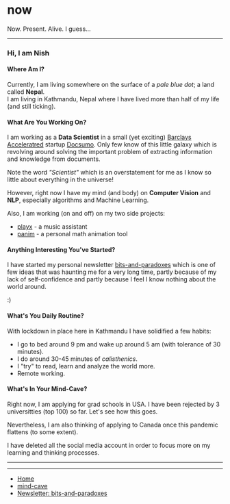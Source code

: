 # now
Now. Present. Alive. I guess...

---

### Hi, I am Nish

#### Where Am I?
Currently, I am living somewhere on the surface of a *pale blue dot*; a land called **Nepal**.  
I am living in Kathmandu, Nepal where I have lived more than half of my life (and still ticking).

#### What Are You Working On?
I am working as a **Data Scientist** in a small (yet exciting) [Barclays Acceleratred](https://home.barclays/who-we-are/innovation/barclays-accelerator/companies/docsumo/) startup [Docsumo](https://docsumo.com/). 
Only few know of this little galaxy which is revolving around solving the important problem of extracting information and knowledge from documents.

Note the word *"Scientist"* which is an overstatement for me as I know so little about everything in the universe!

However, right now I have my mind (and body) on **Computer Vision** and **NLP**, especially algorithms and Machine Learning.

Also, I am working (on and off) on my two side projects:
- [playx](https://github.com/NISH1001/playx) - a music assistant
- [panim](https://github.com/NISH1001/panim) - a personal math animation tool

#### Anything Interesting You've Started?
I have started my personal newsletter [bits-and-paradoxes](https://bitsandparadoxes.substack.com/) which is one of few ideas that was haunting me for a very long time, partly because of my lack of self-confidence and partly because I feel I know nothing about the world around.

:)


#### What's You Daily Routine?
With lockdown in place here in Kathmandu I have solidified a few habits:
- I go to bed around 9 pm and wake up around 5 am (with tolerance of 30 minutes).
- I do around 30-45 minutes of *calisthenics*.
- I "try" to read, learn and analyze the world more.
- Remote working.


#### What's In Your Mind-Cave?
Right now, I am applying for grad schools in USA. I have been rejected by 3 universitties (top 100) so far. Let's see how this goes.

Nevertheless, I am also thinking of applying to Canada once this pandemic flattens (to some extent).


I have deleted all the social media account in order to focus more on my learning and thinking processes.

---
---


- [Home](https://nish1001.github.io/)
- [mind-cave](https://nish1001.github.io/mind-cave/)
- [Newsletter: bits-and-paradoxes](https://bitsandparadoxes.substack.com/)
